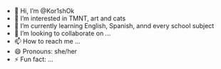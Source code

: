 - 👋 Hi, I’m @Kor1shOk
- 👀 I’m interested in TMNT, art and cats
- 🌱 I’m currently learning English, Spanish, annd every school subject
- 💞️ I’m looking to collaborate on ...
- 📫 How to reach me ...
- 😄 Pronouns: she/her
- ⚡ Fun fact: ...

<!---
Kor1shOk/Kor1shOk is a ✨ special ✨ repository because its `README.md` (this file) appears on your GitHub profile.
You can click the Preview link to take a look at your changes.
--->
